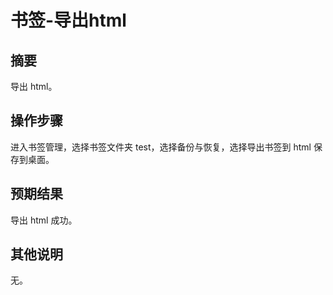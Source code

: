 # 书签-导出html

## 摘要

导出 html。

## 操作步骤

进入书签管理，选择书签文件夹 test，选择备份与恢复，选择导出书签到 html 保存到桌面。

## 预期结果

导出 html 成功。

## 其他说明

无。
